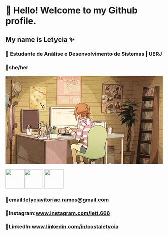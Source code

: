 # 🌱 Hello! Welcome to my Github profile.
## My name is Letycia ✨
### 🔭 Estudante de Análise e Desenvolvimento de Sistemas | UERJ
### 🌺she/her
<img src="/img/gifgithub.gif">


 <img src="https://cdn.jsdelivr.net/gh/devicons/devicon@latest/icons/html5/html5-original.svg" width="60" height="60"/><img src="https://cdn.jsdelivr.net/gh/devicons/devicon@latest/icons/css3/css3-original.svg" width="60" height="60" /> <img src="https://cdn.jsdelivr.net/gh/devicons/devicon@latest/icons/javascript/javascript-original.svg"  width="60" height="60" />
          
          
          



### 💌email:letyciavitoriac.ramos@gmail.com
### 💌instagram:www.instagram.com/lett.666
### 💌LinkedIn:www.linkedin.com/in/costaletycia
<!--
**lety666/lety666** is a ✨ _special_ ✨ repository because its `README.md` (this file) appears on your GitHub profile.

Here are some ideas to get you started:

- 🔭 I’m currently working on ...
- 🌱 I’m currently learning ...
- 👯 I’m looking to collaborate on ...
- 🤔 I’m looking for help with ...
- 💬 Ask me about ...
- 📫 How to reach me: ...
- 😄 Pronouns: ...
- ⚡ Fun fact: ...
-->
